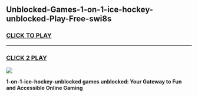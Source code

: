 
## Unblocked-Games-1-on-1-ice-hockey-unblocked-Play-Free-swi8s
<h3>
<a href="https://premium76.site?title=1-on-1-ice-hockey-unblocked&ref=12A">CLICK TO PLAY</a></h3>
<hr>

<h3>
<a href="https://premium76.site?title=1-on-1-ice-hockey-unblocked&ref=12A">CLICK 2 PLAY</a>
  
</h3>

<a href="https://premium76.site?title=1-on-1-ice-hockey-unblocked&ref=12A"><img src="https://clearcache.store/games.png"></a>


**1-on-1-ice-hockey-unblocked games unblocked: Your Gateway to Fun and Accessible Online Gaming**
